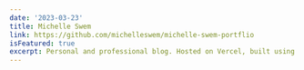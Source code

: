 ```yaml
---
date: '2023-03-23'
title: Michelle Swem
link: https://github.com/michelleswem/michelle-swem-portflio
isFeatured: true
excerpt: Personal and professional blog. Hosted on Vercel, built using Next.js
---
```

